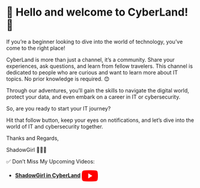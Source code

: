 # 👋 Hello and welcome to CyberLand! 🤩

If you’re a beginner looking to dive into the world of technology, you’ve come to the right place!

CyberLand is more than just a channel, it’s a community. Share your experiences, ask questions, and learn from fellow travelers. This channel is dedicated to people who are curious and want to learn more about IT topics. No prior knowledge is required. 😊

Through our adventures, you’ll gain the skills to navigate the digital world, protect your data, and even embark on a career in IT or cybersecurity.

So, are you ready to start your IT journey?

Hit that follow button, keep your eyes on notifications, and let’s dive into the world of IT and cybersecurity together.

Thanks and Regards,

ShadowGirl 🦸‍♀️😉

✅ Don’t Miss My Upcoming Videos:

  <ul>
    <li>
    <strong>
    <a href="https://www.youtube.com/@shadowgirlincyberland/" target="blank">ShadowGirl in CyberLand</a>
    </strong>
    <a href="https://www.youtube.com/@shadowgirlincyberland/" target="blank">
     <img align="center" src="https://github.com/Andra-Diana-Popescu/Andra-Diana-Popescu/blob/main/Images/youtube.png" alt=""height="30"/></a>
   </li>
  </ul>
